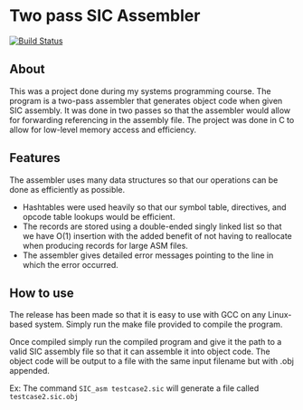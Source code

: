 # Two pass SIC Assembler

[![Build Status](https://img.shields.io/github/workflow/status/houmank/COP3404_Two-pass-SIC-assembler/C%20CI)](https://github.com/houmank/COP3404_Two-pass-SIC-assembler/actions)

## About
This was a project done during my systems programming course. The program is a two-pass assembler that generates object code when given SIC assembly. It was done in two passes so that the assembler would allow for forwarding referencing in the assembly file. The project was done in C to allow for low-level memory access and efficiency.

## Features
The assembler uses many data structures so that our operations can be done as efficiently as possible.
 - Hashtables were used heavily so that our symbol table, directives, and opcode table lookups would be efficient. 
 - The records are stored using a double-ended singly linked list so that we have O(1) insertion with the added benefit of not having to reallocate when producing records for large ASM files.
- The assembler gives detailed error messages pointing to the line in which the error occurred. 

## How to use
The release has been made so that it is easy to use with GCC on any Linux-based system. Simply run the make file provided to compile the program.

Once compiled simply run the compiled program and give it the path to a valid SIC assembly file so that it can assemble it into object code. The object code will be output to a file with the same input filename but with .obj appended.

Ex: The command `SIC_asm testcase2.sic` will generate a file called `testcase2.sic.obj`
